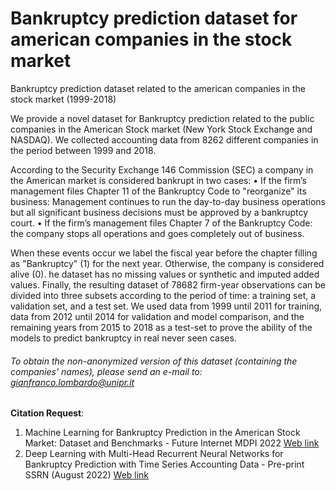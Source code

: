 # Bankruptcy prediction dataset for american companies in the stock market
Bankruptcy prediction dataset related to the american companies in the stock market (1999-2018)


We provide a novel dataset for Bankruptcy prediction related to the 
public companies in the American Stock market (New York Stock Exchange and NASDAQ). 
We collected accounting data from 8262 different companies in the period between 1999 
and 2018.

According to the Security Exchange 146
Commission (SEC) a company in the American market is considered bankrupt in two cases: 
• If the firm’s management files Chapter 11 of the Bankruptcy Code to "reorganize" its business: Management continues to run the day-to-day business operations but all 
significant business decisions must be approved by a bankruptcy court. 
• If the firm’s management files Chapter 7 of the Bankruptcy Code: the company stops all operations and goes completely out of business. 

When these events occur we label the fiscal year before the chapter filling as "Bankruptcy" 
(1) for the next year. Otherwise, the company is considered alive (0).
he dataset has no missing values or synthetic and imputed added values. 
Finally, the resulting dataset of 78682 firm-year observations can be divided into three subsets according to the period of time: a training set, a validation 
set, and a test set. We used data from 1999 until 2011 for training, data from 2012 until 2014 for validation and model comparison, and the remaining years from 2015 to 2018 as a test-set to prove the ability of the models to predict bankruptcy in real never seen cases.

###### To obtain the non-anonymized version of this dataset (containing the companies' names), please send an e-mail to: gianfranco.lombardo@unipr.it

<b>Citation Request</b>:
1) Machine Learning for Bankruptcy Prediction in the American Stock Market: Dataset and Benchmarks - Future Internet MDPI 2022 <a href="https://www.mdpi.com/1999-5903/14/8/244/htm"> Web link </a>
2) Deep Learning with Multi-Head Recurrent Neural Networks for Bankruptcy Prediction with Time Series Accounting Data - Pre-print SSRN (August 2022) <a href="https://papers.ssrn.com/sol3/papers.cfm?abstract_id=4191839"> Web link </a>
